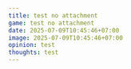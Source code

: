 ```yaml
---
title: test no attachment
game: test no attachment
date: 2025-07-09T10:45:46+07:00
image: 2025-07-09T10:45:46+07:00
opinion: test
thoughts: test
---
```

